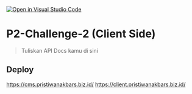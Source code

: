 [![Open in Visual Studio Code](https://classroom.github.com/assets/open-in-vscode-718a45dd9cf7e7f842a935f5ebbe5719a5e09af4491e668f4dbf3b35d5cca122.svg)](https://classroom.github.com/online_ide?assignment_repo_id=14983401&assignment_repo_type=AssignmentRepo)

# P2-Challenge-2 (Client Side)

> Tuliskan API Docs kamu di sini

## Deploy

https://cms.pristiwanakbars.biz.id/
https://client.pristiwanakbars.biz.id/
